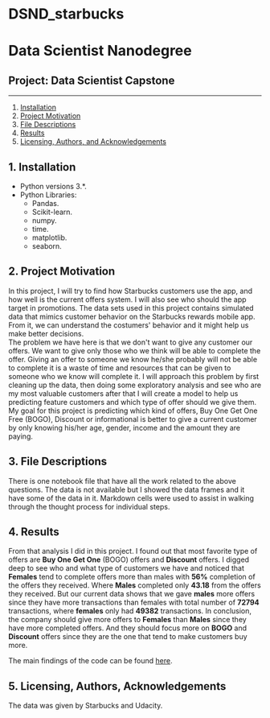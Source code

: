 # DSND_starbucks
 
# Data Scientist Nanodegree
## Project: Data Scientist Capstone


--------
1. [Installation](#installation)
2. [Project Motivation](#motivation)
3. [File Descriptions](#files)
4. [Results](#results)
5. [Licensing, Authors, and Acknowledgements](#licensing)

## 1. Installation <a name="installation"></a>

- Python versions 3.*.
- Python Libraries:
    - Pandas.
    - Scikit-learn.
    - numpy.
    - time.
    - matplotlib.
    - seaborn.

## 2. Project Motivation <a name="motivation"></a>
In this project, I will try to find how Starbucks customers use the app, and how well is the current offers system. I will also see who should the app target in promotions. The data sets used in this project contains simulated data that mimics customer behavior on the Starbucks rewards mobile app. From it, we can understand the costumers' behavior and it might help us make better decisions.  
The problem we have here is that we don't want to give any customer our offers. We want to give only those who we think will be able to complete the offer. Giving an offer to someone we know he/she probably will not be able to complete it is a waste of time and resources that can be given to someone who we know will complete it. I will approach this problem by first cleaning up the data, then doing some exploratory analysis and see who are my most valuable customers after that I will create a model to help us predicting feature customers and which type of offer should we give them.  
My goal for this project is predicting which kind of offers, Buy One Get One Free (BOGO), Discount or informational is better to give a current customer by only knowing his/her age, gender, income and the amount they are paying.  

## 3. File Descriptions <a name="files"></a>  
There is one notebook file that have all the work related to the above questions. The data is not available but I showed the data frames and it have some of the data in it. Markdown cells were used to assist in walking through the thought process for individual steps.


## 4. Results <a name="results"></a>  
From that analysis I did in this project. I found out that most favorite type of offers are **Buy One Get One** (BOGO) offers and **Discount** offers. I digged deep to see who and what type of customers we have and noticed that **Females** tend to complete offers more than males with **56%** completion of the offers they received. Where **Males** completed only **43.18** from the offers they received. But our current data shows that we gave **males** more offers since they have more transactions than females with total number of **72794** transactions, where **females** only had **49382** transactions. In conclusion, the company should give more offers to **Females** than **Males** since they have more completed offers. And they should focus more on **BOGO** and **Discount** offers since they are the one that tend to make customers buy more.  
  
The main findings of the code can be found [here](https://medium.com/@harshit.prajapati411999/starbucks-best-offers-predictor-6d29624dd9e6).

## 5. Licensing, Authors, Acknowledgements<a name="licensing"></a>
The data was given by Starbucks and Udacity.
